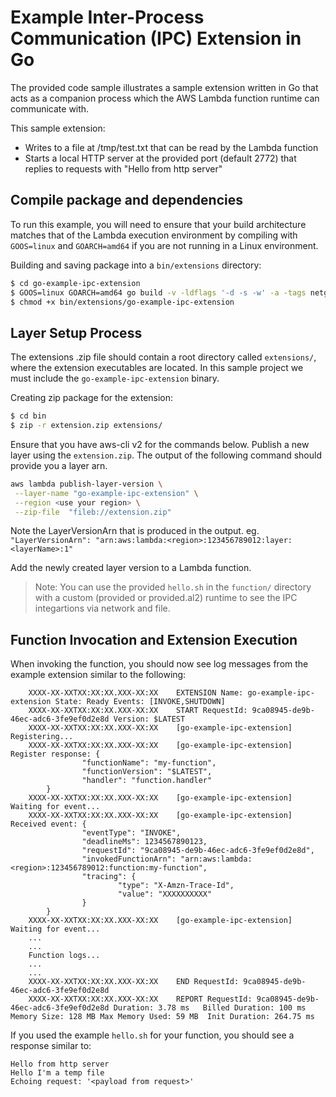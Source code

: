 # Example Inter-Process Communication (IPC) Extension in Go

The provided code sample illustrates a sample extension written in Go that acts as a companion process which the AWS Lambda function runtime can communicate with.

This sample extension:

- Writes to a file at /tmp/test.txt that can be read by the Lambda function
- Starts a local HTTP server at the provided port (default 2772) that replies to requests with "Hello from http server"

## Compile package and dependencies

To run this example, you will need to ensure that your build architecture matches that of the Lambda execution environment by compiling with `GOOS=linux` and `GOARCH=amd64` if you are not running in a Linux environment.

Building and saving package into a `bin/extensions` directory:
```bash
$ cd go-example-ipc-extension
$ GOOS=linux GOARCH=amd64 go build -v -ldflags '-d -s -w' -a -tags netgo -installsuffix netgo -o bin/extensions/go-example-ipc-extension main.go
$ chmod +x bin/extensions/go-example-ipc-extension
```

## Layer Setup Process
The extensions .zip file should contain a root directory called `extensions/`, where the extension executables are located. In this sample project we must include the `go-example-ipc-extension` binary.

Creating zip package for the extension:
```bash
$ cd bin
$ zip -r extension.zip extensions/
```

Ensure that you have aws-cli v2 for the commands below.
Publish a new layer using the `extension.zip`. The output of the following command should provide you a layer arn.
```bash
aws lambda publish-layer-version \
 --layer-name "go-example-ipc-extension" \
 --region <use your region> \
 --zip-file  "fileb://extension.zip"
```
Note the LayerVersionArn that is produced in the output.
eg. `"LayerVersionArn": "arn:aws:lambda:<region>:123456789012:layer:<layerName>:1"`

Add the newly created layer version to a Lambda function.

> Note: You can use the provided `hello.sh` in the `function/` directory with a custom (provided or provided.al2) runtime to see the IPC integartions via network and file.


## Function Invocation and Extension Execution

When invoking the function, you should now see log messages from the example extension similar to the following:
```
    XXXX-XX-XXTXX:XX:XX.XXX-XX:XX    EXTENSION Name: go-example-ipc-extension State: Ready Events: [INVOKE,SHUTDOWN]
    XXXX-XX-XXTXX:XX:XX.XXX-XX:XX    START RequestId: 9ca08945-de9b-46ec-adc6-3fe9ef0d2e8d Version: $LATEST
    XXXX-XX-XXTXX:XX:XX.XXX-XX:XX    [go-example-ipc-extension]  Registering...
    XXXX-XX-XXTXX:XX:XX.XXX-XX:XX    [go-example-ipc-extension]  Register response: {
                "functionName": "my-function",
                "functionVersion": "$LATEST",
                "handler": "function.handler"
        }
    XXXX-XX-XXTXX:XX:XX.XXX-XX:XX    [go-example-ipc-extension]  Waiting for event...
    XXXX-XX-XXTXX:XX:XX.XXX-XX:XX    [go-example-ipc-extension]  Received event: {
                "eventType": "INVOKE",
                "deadlineMs": 1234567890123,
                "requestId": "9ca08945-de9b-46ec-adc6-3fe9ef0d2e8d",
                "invokedFunctionArn": "arn:aws:lambda:<region>:123456789012:function:my-function",
                "tracing": {
                        "type": "X-Amzn-Trace-Id",
                        "value": "XXXXXXXXXX"
                }
        }
    XXXX-XX-XXTXX:XX:XX.XXX-XX:XX    [go-example-ipc-extension]  Waiting for event...
    ...
    ...
    Function logs...
    ...
    ...
    XXXX-XX-XXTXX:XX:XX.XXX-XX:XX    END RequestId: 9ca08945-de9b-46ec-adc6-3fe9ef0d2e8d
    XXXX-XX-XXTXX:XX:XX.XXX-XX:XX    REPORT RequestId: 9ca08945-de9b-46ec-adc6-3fe9ef0d2e8d Duration: 3.78 ms	Billed Duration: 100 ms	Memory Size: 128 MB	Max Memory Used: 59 MB	Init Duration: 264.75 ms
```

If you used the example `hello.sh` for your function, you should see a response similar to:
```
Hello from http server
Hello I'm a temp file
Echoing request: '<payload from request>'
```